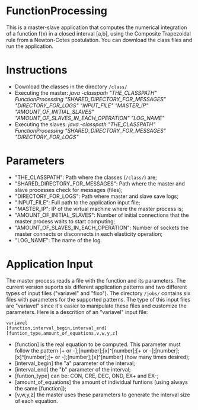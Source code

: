 # FunctionProcessing

This is a master-slave application that computes the numerical integration of a function f(x) in a closed interval [a,b], using the Composite Trapezoidal rule from a Newton-Cotes postulation. You can download the class files and run the application.

# Instructions

- Download the classes in the directory `/class/`
- Executing the master: *java -classpath "THE_CLASSPATH" FunctionProcessing "SHARED_DIRECTORY_FOR_MESSAGES" "DIRECTORY_FOR_LOGS" "INPUT_FILE" "MASTER_IP" "AMOUNT_OF_INITIAL_SLAVES" "AMOUNT_OF_SLAVES_IN_EACH_OPERATION" "LOG_NAME"*
- Executing the slaves: *java -classpath "THE_CLASSPATH" FunctionProcessing "SHARED_DIRECTORY_FOR_MESSAGES" "DIRECTORY_FOR_LOGS"*

# Parameters

- "THE_CLASSPATH": Path where the classes (`/class/`) are;
- "SHARED_DIRECTORY_FOR_MESSAGES": Path where the master and slave processes check for messages (files);
- "DIRECTORY_FOR_LOGS": Path where master and slave save logs;
- "INPUT_FILE": Full path to the application input file;
- "MASTER_IP": IP of the virtual machine where the master process is;
- "AMOUNT_OF_INITIAL_SLAVES": Number of initial connections that the master process waits to start computing;
- "AMOUNT_OF_SLAVES_IN_EACH_OPERATION": Number of sockets the master connects or disconnects in each elasticity operation;
- "LOG_NAME": The name of the log.

# Application Input

The master process reads a file with the function and its parameters. The current version suports six different application patterns and two different types of input files ("variavel" and "fixo"). The directory `/jobs/` contains six files with parameters for the supported patterns. The type of this input files are "variavel" since it's easier to manipulate these files and customize the parameters. Here is a descrition of an "variavel" input file:

```
variavel
[function,interval_begin,interval_end]
[funtion_type,amount_of_equations,v,w,y,z]
```
- [function] is the real equation to be computed. This parameter must follow the pattern [+ or -];[number];[x]^[number];[+ or -];[number];[x]^[number];[+ or -];[number];[x]^\[number\] (how many times desired);
- [interval_begin] the "a" parameter of the interval;
- [interval_end] the "b" parameter of the interval;
- [funtion_type] can be: CON, CRE, DEC, OND, EX+ and EX-;
- [amount_of_equations] the amount of individual funtions (using always the same [function]);
- [v,w,y,z] the master uses these parameters to generate the interval size of each equation.
